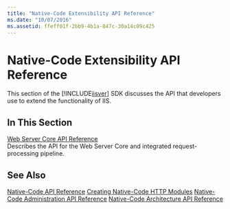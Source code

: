 ```yaml
---
title: "Native-Code Extensibility API Reference"
ms.date: "10/07/2016"
ms.assetid: ffeff01f-2bb9-4b1a-847c-30a14c09c425
---
```

# Native-Code Extensibility API Reference
This section of the [!INCLUDE[iisver](../../wmi-provider/includes/iisver-md.md)] SDK discusses the API that developers use to extend the functionality of IIS.  
  
## In This Section  
 [Web Server Core API Reference](../../web-development-reference/native-code-api-reference/web-server-core-api-reference.md)  
 Describes the API for the Web Server Core and integrated request-processing pipeline.  
  
## See Also  
 [Native-Code API Reference](../../web-development-reference/native-code-api-reference/native-code-api-reference.md)
 [Creating Native-Code HTTP Modules](../../web-development-reference/native-code-development-overview/creating-native-code-http-modules.md)
 [Native-Code Administration API Reference](../../web-development-reference/native-code-api-reference/native-code-administration-api-reference.md)
 [Native-Code Architecture API Reference](../../web-development-reference/native-code-api-reference/native-code-architecture-api-reference.md)
